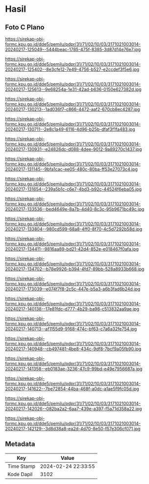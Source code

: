 # Hasil

## Foto C Plano

https://sirekap-obj-formc.kpu.go.id/dde5/pemilu/pdpr/31/71/02/10/03/3171021003014-20240217-125049--5444beac-1785-475f-8385-3d87d14e76e7.jpg

https://sirekap-obj-formc.kpu.go.id/dde5/pemilu/pdpr/31/71/02/10/03/3171021003014-20240217-125402--8e3cfe12-7e49-4756-b527-e2ccdef3f5e6.jpg

https://sirekap-obj-formc.kpu.go.id/dde5/pemilu/pdpr/31/71/02/10/03/3171021003014-20240217-125613--9e68254a-1e31-42ad-b636-0150e627382d.jpg

https://sirekap-obj-formc.kpu.go.id/dde5/pemilu/pdpr/31/71/02/10/03/3171021003014-20240217-130213--1ad036f7-c866-4472-aaf2-670cb8ec4287.jpg

https://sirekap-obj-formc.kpu.go.id/dde5/pemilu/pdpr/31/71/02/10/03/3171021003014-20240217-130711--2e8c1a49-6116-4d96-b25b-dfaf3f1fa483.jpg

https://sirekap-obj-formc.kpu.go.id/dde5/pemilu/pdpr/31/71/02/10/03/3171021003014-20240217-130931--e24826dc-d088-4dee-9012-9a89270c1437.jpg

https://sirekap-obj-formc.kpu.go.id/dde5/pemilu/pdpr/31/71/02/10/03/3171021003014-20240217-131145--9bfa1cac-ee05-480c-80ba-ff53e27073c4.jpg

https://sirekap-obj-formc.kpu.go.id/dde5/pemilu/pdpr/31/71/02/10/03/3171021003014-20240217-131654--239a5b1c-c6e7-4bd3-b92c-44524f6eba05.jpg

https://sirekap-obj-formc.kpu.go.id/dde5/pemilu/pdpr/31/71/02/10/03/3171021003014-20240217-133536--bed4649e-8a7b-4d40-8c3c-95b9671bc49c.jpg

https://sirekap-obj-formc.kpu.go.id/dde5/pemilu/pdpr/31/71/02/10/03/3171021003014-20240217-133804--980cd599-68a8-4ff0-8f70-4c5d7292b58d.jpg

https://sirekap-obj-formc.kpu.go.id/dde5/pemilu/pdpr/31/71/02/10/03/3171021003014-20240217-134411--9816aa89-bd21-42d4-852e-e018467f0afa.jpg

https://sirekap-obj-formc.kpu.go.id/dde5/pemilu/pdpr/31/71/02/10/03/3171021003014-20240217-134702--b78e9926-b394-4fd7-89bb-528a8933b668.jpg

https://sirekap-obj-formc.kpu.go.id/dde5/pemilu/pdpr/31/71/02/10/03/3171021003014-20240217-173039--e074f7f8-2c5c-447e-b5a3-a6b3fad6b24d.jpg

https://sirekap-obj-formc.kpu.go.id/dde5/pemilu/pdpr/31/71/02/10/03/3171021003014-20240217-140138--17e81fdc-d777-4b29-ba98-c513832aa9ae.jpg

https://sirekap-obj-formc.kpu.go.id/dde5/pemilu/pdpr/31/71/02/10/03/3171021003014-20240217-140713--af1155d9-9168-474c-bf63-c7a6a32fe754.jpg

https://sirekap-obj-formc.kpu.go.id/dde5/pemilu/pdpr/31/71/02/10/03/3171021003014-20240217-140948--cb497481-4be8-434c-9df8-7bcf9a05fb90.jpg

https://sirekap-obj-formc.kpu.go.id/dde5/pemilu/pdpr/31/71/02/10/03/3171021003014-20240217-141358--eb0183ae-3236-47c9-99bd-e49e7956687a.jpg

https://sirekap-obj-formc.kpu.go.id/dde5/pemilu/pdpr/31/71/02/10/03/3171021003014-20240217-141622--7be72854-44ba-468f-a0dc-a1ae5f9fc05d.jpg

https://sirekap-obj-formc.kpu.go.id/dde5/pemilu/pdpr/31/71/02/10/03/3171021003014-20240217-142026--082ba2a2-6aa7-439e-a397-f5a71d358a22.jpg

https://sirekap-obj-formc.kpu.go.id/dde5/pemilu/pdpr/31/71/02/10/03/3171021003014-20240217-142129--3d8d38a8-ea2d-4d70-8e50-f57e306cf071.jpg


## Metadata

| Key        | Value               |
| ---------- | ------------------- |
| Time Stamp | 2024-02-24 22:33:55 |
| Kode Dapil | 3102                |




